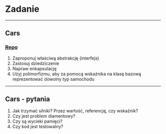 <!-- .slide: data-background="#111111" -->

# Zadanie

___

## Cars

### [Repo](https://github.com/coders-school/Cars.git)
<!-- .element: class="fragment fade-in" -->

1. <!-- .element: class="fragment fade-in" --> Zaproponuj właściwą abstrakcję (interfejs)
2. <!-- .element: class="fragment fade-in" --> Zastosuj dziedziczenie
3. <!-- .element: class="fragment fade-in" --> Napraw enkapsulację
4. <!-- .element: class="fragment fade-in" --> Użyj polimorfizmu, aby za pomocą wskaźnika na klasę bazową reprezentować dowolny typ samochodu

___

## Cars - pytania

1. <!-- .element: class="fragment fade-in" --> Jak trzymać silniki? Przez wartość, referencję, czy wskaźnik?
2. <!-- .element: class="fragment fade-in" --> Czy jest problem diamentowy?
3. <!-- .element: class="fragment fade-in" --> Czy są wycieki pamięci?
4. <!-- .element: class="fragment fade-in" --> Czy kod jest testowalny?
